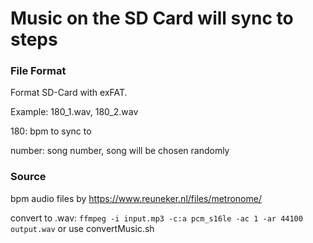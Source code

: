 # Music on the SD Card will sync to steps

### File Format

Format SD-Card with exFAT.

Example: 180_1.wav, 180_2.wav

180: bpm to sync to

number: song number, song will be chosen randomly

### Source

bpm audio files by https://www.reuneker.nl/files/metronome/

convert to .wav: `ffmpeg -i input.mp3 -c:a pcm_s16le -ac 1 -ar 44100 output.wav` or use convertMusic.sh
